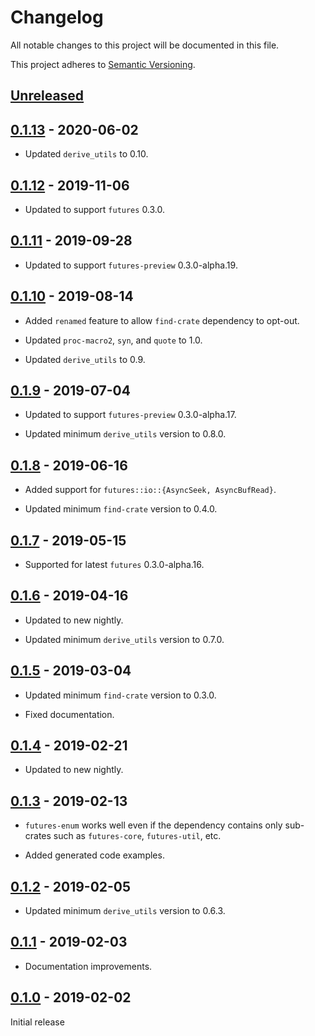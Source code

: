 # Changelog

All notable changes to this project will be documented in this file.

This project adheres to [Semantic Versioning](https://semver.org).

## [Unreleased]

## [0.1.13] - 2020-06-02

* Updated `derive_utils` to 0.10.

## [0.1.12] - 2019-11-06

* Updated to support `futures` 0.3.0.

## [0.1.11] - 2019-09-28

* Updated to support `futures-preview` 0.3.0-alpha.19.

## [0.1.10] - 2019-08-14

* Added `renamed` feature to allow `find-crate` dependency to opt-out.

* Updated `proc-macro2`, `syn`, and `quote` to 1.0.

* Updated `derive_utils` to 0.9.

## [0.1.9] - 2019-07-04

* Updated to support `futures-preview` 0.3.0-alpha.17.

* Updated minimum `derive_utils` version to 0.8.0.

## [0.1.8] - 2019-06-16

* Added support for `futures::io::{AsyncSeek, AsyncBufRead}`.

* Updated minimum `find-crate` version to 0.4.0.

## [0.1.7] - 2019-05-15

* Supported for latest `futures` 0.3.0-alpha.16.

## [0.1.6] - 2019-04-16

* Updated to new nightly.

* Updated minimum `derive_utils` version to 0.7.0.

## [0.1.5] - 2019-03-04

* Updated minimum `find-crate` version to 0.3.0.

* Fixed documentation.

## [0.1.4] - 2019-02-21

* Updated to new nightly.

## [0.1.3] - 2019-02-13

* `futures-enum` works well even if the dependency contains only sub-crates such as `futures-core`, `futures-util`, etc.

* Added generated code examples.

## [0.1.2] - 2019-02-05

* Updated minimum `derive_utils` version to 0.6.3.

## [0.1.1] - 2019-02-03

* Documentation improvements.

## [0.1.0] - 2019-02-02

Initial release

[Unreleased]: https://github.com/taiki-e/futures-enum/compare/v0.1.13...HEAD
[0.1.13]: https://github.com/taiki-e/futures-enum/compare/v0.1.12...v0.1.13
[0.1.12]: https://github.com/taiki-e/futures-enum/compare/v0.1.11...v0.1.12
[0.1.11]: https://github.com/taiki-e/futures-enum/compare/v0.1.10...v0.1.11
[0.1.10]: https://github.com/taiki-e/futures-enum/compare/v0.1.9...v0.1.10
[0.1.9]: https://github.com/taiki-e/futures-enum/compare/v0.1.8...v0.1.9
[0.1.8]: https://github.com/taiki-e/futures-enum/compare/v0.1.7...v0.1.8
[0.1.7]: https://github.com/taiki-e/futures-enum/compare/v0.1.6...v0.1.7
[0.1.6]: https://github.com/taiki-e/futures-enum/compare/v0.1.5...v0.1.6
[0.1.5]: https://github.com/taiki-e/futures-enum/compare/v0.1.4...v0.1.5
[0.1.4]: https://github.com/taiki-e/futures-enum/compare/v0.1.3...v0.1.4
[0.1.3]: https://github.com/taiki-e/futures-enum/compare/v0.1.2...v0.1.3
[0.1.2]: https://github.com/taiki-e/futures-enum/compare/v0.1.1...v0.1.2
[0.1.1]: https://github.com/taiki-e/futures-enum/compare/v0.1.0...v0.1.1
[0.1.0]: https://github.com/taiki-e/futures-enum/releases/tag/v0.1.0
